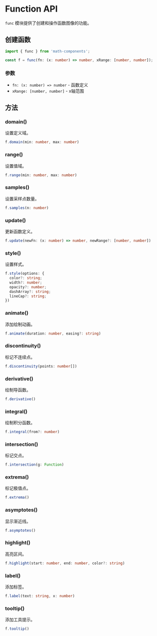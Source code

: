 # Function API

`func` 模块提供了创建和操作函数图像的功能。

## 创建函数

```typescript
import { func } from 'math-components';

const f = func(fn: (x: number) => number, xRange: [number, number]);
```

### 参数
- `fn: (x: number) => number` - 函数定义
- `xRange: [number, number]` - x轴范围

## 方法

### domain()

设置定义域。

```typescript
f.domain(min: number, max: number)
```

### range()

设置值域。

```typescript
f.range(min: number, max: number)
```

### samples()

设置采样点数量。

```typescript
f.samples(n: number)
```

### update()

更新函数定义。

```typescript
f.update(newFn: (x: number) => number, newRange?: [number, number])
```

### style()

设置样式。

```typescript
f.style(options: {
  color?: string;
  width?: number;
  opacity?: number;
  dashArray?: string;
  lineCap?: string;
})
```

### animate()

添加绘制动画。

```typescript
f.animate(duration: number, easing?: string)
```

### discontinuity()

标记不连续点。

```typescript
f.discontinuity(points: number[])
```

### derivative()

绘制导函数。

```typescript
f.derivative()
```

### integral()

绘制积分函数。

```typescript
f.integral(from?: number)
```

### intersection()

标记交点。

```typescript
f.intersection(g: Function)
```

### extrema()

标记极值点。

```typescript
f.extrema()
```

### asymptotes()

显示渐近线。

```typescript
f.asymptotes()
```

### highlight()

高亮区间。

```typescript
f.highlight(start: number, end: number, color?: string)
```

### label()

添加标签。

```typescript
f.label(text: string, x: number)
```

### tooltip()

添加工具提示。

```typescript
f.tooltip()
``` 